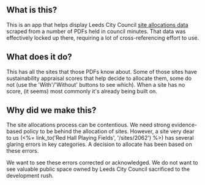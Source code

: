 <div class="about">

## What is this?

This is an app that helps display Leeds City Council [site allocations data](http://github.com/rgarner/lcc-site-allocations-data) scraped
from a number of PDFs held in council minutes. That data was effectively locked up there, requiring a lot of cross-referencing effort to use.

## What does it do?

This has all the sites that those PDFs know about. Some of those sites have sustainability appraisal scores that
help decide to allocate them, some do not (use the 'With'/'Without' buttons to see which). When a site has no score,
(it seems) most commonly it's already being built on.

## Why did we make this?

The site allocations process can be contentious. We need strong evidence-based policy to be behind the allocation of sites.
However, a site very dear to us (<%= link_to('Red Hall Playing Fields', '/sites/2062') %>) has several glaring errors
in key categories. A decision to allocate has been based on these errors.

We want to see these errors corrected or acknowledged. We do not want to see valuable public space owned by Leeds City
Council sacrificed to the development rush.

</div>
